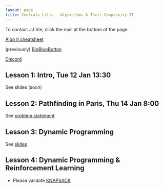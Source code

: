 ```yaml
---
layout: page
title: Centrale Lille - Algorithms & Their Complexity II
---
```


To contact JJ Vie, click the mail at the bottom of the page.

[Algo II cheatsheet](https://docs.google.com/document/d/1U22FCZv8rFn-iP1cXCbg2VrALLULCl8eOo9klBgZoxE/edit#heading=h.3j90luv4za2g)

(previously) [BigBlueButton](https://mathconf.univ-lille.fr/b/jil-xj9-493)

[Discord](https://discord.gg/Kj7RZfUnfq)

## Lesson 1: Intro, Tue 12 Jan 13:30

See slides (soon)

## Lesson 2: Pathfinding in Paris, Thu 14 Jan 8:00

See [problem statement](tp2/)

## Lesson 3: Dynamic Programming

See [slides](https://jill-jenn.net/slides/bellman2021.pdf)

## Lesson 4: Dynamic Programming & Reinforcement Learning

- Please validate [KNAPSACK](https://www.spoj.com/problems/KNAPSACK/)
